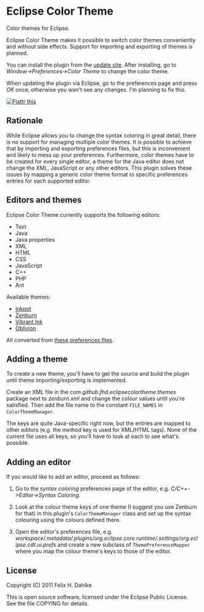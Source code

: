Eclipse Color Theme
===================

Color themes for Eclipse.

Eclipse Color Theme makes it possible to switch color themes
conveniently and without side effects. Support for importing and
exporting of themes is planned.

You can install the plugin from the [update site](http://fhd.github.com/eclipse-color-theme).
After installing, go to *Window->Preferences->Color Theme* to change the color theme.

When updating the plugin via Eclipse, go to the preferences page and
press *OK* once, otherwise you won't see any changes. I'm planning to
fix this.

[![Flattr this](http://api.flattr.com/button/flattr-badge-large.png "Flattr this")](http://flattr.com/thing/111560/Eclipse-Color-Theme)

Rationale
---------

While Eclipse allows you to change the syntax coloring in great
detail, there is no support for managing multiple color themes. It is
possible to achieve that by importing and exporting preferences files,
but this is inconvenient and likely to mess up your preferences.
Furthermore, color themes have to be created for every single editor,
a theme for the Java editor does not change the XML, JavaScript or
any other editors. This plugin solves these issues by mapping a
generic color theme format to specific preferences entries for each
supported editor.

Editors and themes
------------------

Eclipse Color Theme currently supports the following editors:

* Text
* Java
* Java properties
* XML
* HTML
* CSS
* JavaScript
* C++
* PHP
* Ant

Available themes:

* [Inkpot](http://www.vim.org/scripts/script.php?script_id=1143)
* [Zenburn](http://slinky.imukuppi.org/zenburnpage/)
* [Vibrant Ink](http://code.google.com/p/vibrant-ink-textmate/)
* [Oblivion](http://www.rogerdudler.com/?p=362)

All converted from [these preferences files](https://eclipsecolorthemes.jottit.com/).

Adding a theme
--------------

To create a new theme, you'll have to get the source and build the
plugin until theme importing/exporting is implemented.

Create an XML file in the *com.github.fhd.eclipsecolortheme.themes*
package next to *zenburn.xml* and change the colour values until
you're satisfied. Then add the file name to the constant `FILE_NAMES`
in `ColorThemeManager`.

The keys are quite Java-specific right now, but the entries are mapped
to other editors (e.g. the *method* key is used for XML/HTML
tags). None of the current file uses all keys, so you'll have to look
at each to see what's possible.

Adding an editor
----------------

If you would like to add an editor, proceed as follows:

1. Go to the *syntax coloring* preferences page of the editor,
e.g. *C/C++->Editor->Syntax Coloring*.

2. Look at the colour theme keys of one theme (I suggest you use
Zenburn for that) in this plugin's `ColorThemeManager` class and set
up the syntax colouring using the colours defined there.

3. Open the editor's preferences file, e.g. *workspace/.metadata/.plugins/org.eclipse.core.runtime/.settings/org.eclipse.cdt.ui.prefs*
and create a new subclass of `ThemePreferenceMapper` where you map the
colour theme's keys to those of the editor.

License
-------

Copyright (C) 2011 Felix H. Dahlke

This is open source software, licensed under the Eclipse Public
License. See the file COPYING for details.
